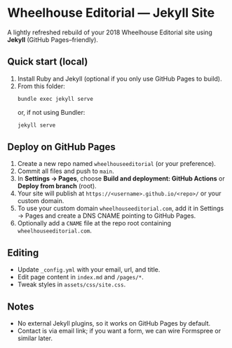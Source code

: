 # Wheelhouse Editorial — Jekyll Site

A lightly refreshed rebuild of your 2018 Wheelhouse Editorial site using **Jekyll** (GitHub Pages–friendly).

## Quick start (local)
1. Install Ruby and Jekyll (optional if you only use GitHub Pages to build).
2. From this folder:
   ```bash
   bundle exec jekyll serve
   ```
   or, if not using Bundler:
   ```bash
   jekyll serve
   ```

## Deploy on GitHub Pages
1. Create a new repo named `wheelhouseeditorial` (or your preference).
2. Commit all files and push to `main`.
3. In **Settings → Pages**, choose **Build and deployment: GitHub Actions** or **Deploy from branch** (root).
4. Your site will publish at `https://<username>.github.io/<repo>/` or your custom domain.
5. To use your custom domain `wheelhouseeditorial.com`, add it in Settings → Pages and create a DNS CNAME pointing to GitHub Pages.
6. Optionally add a `CNAME` file at the repo root containing `wheelhouseeditorial.com`.

## Editing
- Update `_config.yml` with your email, url, and title.
- Edit page content in `index.md` and `/pages/*`.
- Tweak styles in `assets/css/site.css`.

## Notes
- No external Jekyll plugins, so it works on GitHub Pages by default.
- Contact is via email link; if you want a form, we can wire Formspree or similar later.

